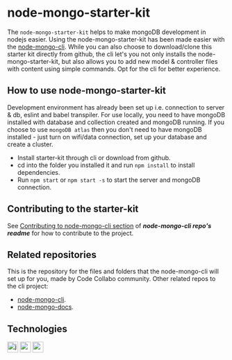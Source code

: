 # node-mongo-starter-kit
The `node-mongo-starter-kit` helps to make mongoDB development in nodejs easier. Using the node-mongo-starter-kit has been made easier with the [node-mongo-cli](https://github.com/code-collabo/node-mongo-cli). While you can also choose to download/clone this starter kit directly from github, the cli let's you not only installs the node-mongo-starter-kit, but also allows you to add new model & controller files with content using simple commands. Opt for the cli for better experience.

## How to use node-mongo-starter-kit
Development environment has already been set up i.e. connection to server & db, eslint and babel transpiler. For use locally, you need to have mongoDB installed with database and collection created and mongoDB running. If you choose to use `mongoDB atlas` then you don't need to have mongoDB installed - just turn on wifi/data connection, set up your database and create a cluster.
* Install starter-kit through cli or download from github.
* cd into the folder you installed it and run `npm install` to install dependencies.
* Run `npm start` or `npm start -s` to start the server and mongoDB connection.


## Contributing to the starter-kit
See [Contributing to node-mongo-cli section](https://github.com/code-collabo/node-mongo-cli) of ***node-mongo-cli repo's readme*** for how to contribute to the project.


## Related repositories
This is the repository for the files and folders that the node-mongo-cli will set up for you, made by Code Collabo community. Other related repos to the cli project:
* [node-mongo-cli](https://github.com/code-collabo/node-mongo-cli).
* [node-mongo-docs](https://github.com/code-collabo/node-mongo-docs).


## Technologies

[<img alt="javascript" height="25px" src="https://www.freepnglogos.com/uploads/javascript/javascript-online-logo-for-website-0.png" />](https://github.com/code-collabo/node-mongo-cli)
[<img alt="node js" height="25px" src="https://nodejs.org/static/images/logos/nodejs-new-pantone-black.svg" />](https://github.com/code-collabo/node-mongo-cli)
[<img alt="mongoDB" height="25px" src="https://webassets.mongodb.com/_com_assets/cms/MongoDB_Logo_FullColorBlack_RGB-4td3yuxzjs.png" />](https://github.com/code-collabo/node-mongo-cli)


